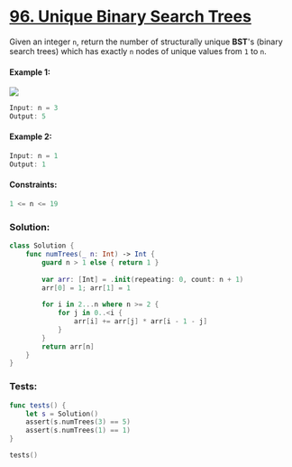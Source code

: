 # [96. Unique Binary Search Trees](https://leetcode.com/problems/unique-binary-search-trees/)

Given an integer ```n```, return the number of structurally unique **BST**'s (binary search trees) which has exactly ```n``` nodes of unique values from ```1``` to ```n```.

#### Example 1:
![](https://assets.leetcode.com/uploads/2021/01/18/uniquebstn3.jpg)
```swift
Input: n = 3
Output: 5
```

#### Example 2:
```swift
Input: n = 1
Output: 1
```

#### Constraints:
```swift
1 <= n <= 19
```
### Solution:
```swift
class Solution {
    func numTrees(_ n: Int) -> Int {
        guard n > 1 else { return 1 }
        
        var arr: [Int] = .init(repeating: 0, count: n + 1)
        arr[0] = 1; arr[1] = 1
        
        for i in 2...n where n >= 2 {
            for j in 0..<i {
                arr[i] += arr[j] * arr[i - 1 - j]
            }
        }
        return arr[n]
    }
}
```

### Tests:
```swift
func tests() {
    let s = Solution()
    assert(s.numTrees(3) == 5)
    assert(s.numTrees(1) == 1)
}

tests()
```